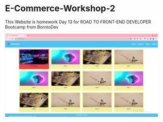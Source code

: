 # E-Commerce-Workshop-2


This Website is homework Day 13 for ROAD TO FRONT-END DEVELOPER Bootcamp from BorntoDev

![CHEESH!](/images/My-web.PNG)